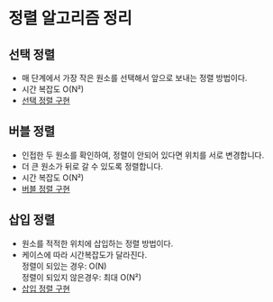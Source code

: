 # 정렬 알고리즘 정리

## 선택 정렬
  - 매 단계에서 가장 작은 원소를 선택해서 앞으로 보내는 정렬 방법이다.
  - 시간 복잡도 O(N²)
  - [ 선택 정렬 구현 ](https://github.com/Seongseokwon/algorithm/blob/main/sorting/selection-sort.js) 
  

## 버블 정렬
  - 인접한 두 원소를 확인하여, 정렬이 안되어 있다면 위치를 서로 변경합니다.
  - 더 큰 원소가 뒤로 갈 수 있도록 정렬합니다.
  - 시간 복잡도 O(N²)
  - [ 버블 정렬 구현 ](https://github.com/Seongseokwon/algorithm/blob/main/sorting/bubble-sort.js) 


## 삽입 정렬
  - 원소를 적적한 위치에 삽입하는 정렬 방법이다.
  - 케이스에 따라 시간복잡도가 달라진다. <br>
    정렬이 되있는 경우: O(N) <br>
    정렬이 되있지 않은경우: 최대 O(N²) 
  - [ 삽입 정렬 구현 ](https://github.com/Seongseokwon/algorithm/blob/main/sorting/insertion-sort.js) 
  
